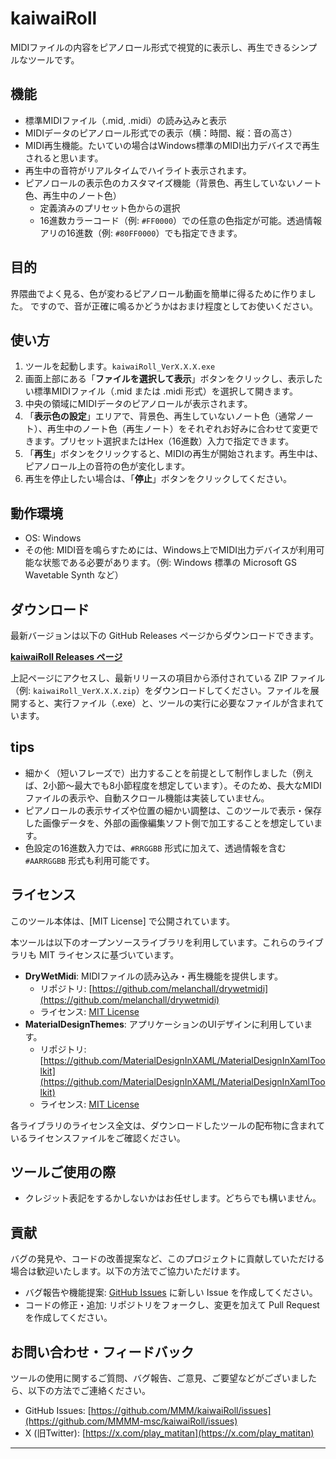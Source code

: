 # kaiwaiRoll

MIDIファイルの内容をピアノロール形式で視覚的に表示し、再生できるシンプルなツールです。

## 機能

* 標準MIDIファイル（.mid, .midi）の読み込みと表示
* MIDIデータのピアノロール形式での表示（横：時間、縦：音の高さ）
* MIDI再生機能。たいていの場合はWindows標準のMIDI出力デバイスで再生されると思います。
* 再生中の音符がリアルタイムでハイライト表示されます。
* ピアノロールの表示色のカスタマイズ機能（背景色、再生していないノート色、再生中のノート色）
    * 定義済みのプリセット色からの選択
    * 16進数カラーコード（例: `#FF0000`）での任意の色指定が可能。透過情報アリの16進数（例: `#80FF0000`）でも指定できます。

## 目的

界隈曲でよく見る、色が変わるピアノロール動画を簡単に得るために作りました。
ですので、音が正確に鳴るかどうかはおまけ程度としてお使いください。

## 使い方

1.  ツールを起動します。`kaiwaiRoll_VerX.X.X.exe`
2.  画面上部にある「**ファイルを選択して表示**」ボタンをクリックし、表示したい標準MIDIファイル（.mid または .midi 形式）を選択して開きます。
3.  中央の領域にMIDIデータのピアノロールが表示されます。
4.  「**表示色の設定**」エリアで、背景色、再生していないノート色（通常ノート）、再生中のノート色（再生ノート）をそれぞれお好みに合わせて変更できます。プリセット選択またはHex（16進数）入力で指定できます。
5.  「**再生**」ボタンをクリックすると、MIDIの再生が開始されます。再生中は、ピアノロール上の音符の色が変化します。
6.  再生を停止したい場合は、「**停止**」ボタンをクリックしてください。

## 動作環境

* OS: Windows
* その他: MIDI音を鳴らすためには、Windows上でMIDI出力デバイスが利用可能な状態である必要があります。（例: Windows 標準の Microsoft GS Wavetable Synth など）

## ダウンロード

最新バージョンは以下の GitHub Releases ページからダウンロードできます。

[**kaiwaiRoll Releases ページ**](https://github.com/MMMM-msc/kaiwaiRoll/releases)

上記ページにアクセスし、最新リリースの項目から添付されている ZIP ファイル（例: `kaiwaiRoll_VerX.X.X.zip`）をダウンロードしてください。ファイルを展開すると、実行ファイル（.exe）と、ツールの実行に必要なファイルが含まれています。

## tips

* 細かく（短いフレーズで）出力することを前提として制作しました（例えば、2小節～最大でも8小節程度を想定しています）。そのため、長大なMIDIファイルの表示や、自動スクロール機能は実装していません。
* ピアノロールの表示サイズや位置の細かい調整は、このツールで表示・保存した画像データを、外部の画像編集ソフト側で加工することを想定しています。
* 色設定の16進数入力では、`#RRGGBB` 形式に加えて、透過情報を含む `#AARRGGBB` 形式も利用可能です。

## ライセンス

このツール本体は、[MIT License] で公開されています。

本ツールは以下のオープンソースライブラリを利用しています。これらのライブラリも MIT ライセンスに基づいています。

* **DryWetMidi**: MIDIファイルの読み込み・再生機能を提供します。
    * リポジトリ: [https://github.com/melanchall/drywetmidi](https://github.com/melanchall/drywetmidi)
    * ライセンス: [MIT License](https://github.com/melanchall/drywetmidi/blob/master/LICENSE)
* **MaterialDesignThemes**: アプリケーションのUIデザインに利用しています。
    * リポジトリ: [https://github.com/MaterialDesignInXAML/MaterialDesignInXamlToolkit](https://github.com/MaterialDesignInXAML/MaterialDesignInXamlToolkit)
    * ライセンス: [MIT License](https://github.com/MaterialDesignInXAML/MaterialDesignInXamlToolkit/blob/dev/LICENSE)

各ライブラリのライセンス全文は、ダウンロードしたツールの配布物に含まれているライセンスファイルをご確認ください。

## ツールご使用の際

* クレジット表記をするかしないかはお任せします。どちらでも構いません。

## 貢献

バグの発見や、コードの改善提案など、このプロジェクトに貢献していただける場合は歓迎いたします。以下の方法でご協力いただけます。

* バグ報告や機能提案: [GitHub Issues](https://github.com/MMMM-msc/kaiwaiRoll/issues) に新しい Issue を作成してください。
* コードの修正・追加: リポジトリをフォークし、変更を加えて Pull Request を作成してください。

## お問い合わせ・フィードバック

ツールの使用に関するご質問、バグ報告、ご意見、ご要望などがございましたら、以下の方法でご連絡ください。

* GitHub Issues: [https://github.com/MMM/kaiwaiRoll/issues](https://github.com/MMMM-msc/kaiwaiRoll/issues)
* X (旧Twitter): [https://x.com/play_matitan](https://x.com/play_matitan)

---
